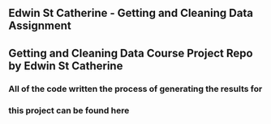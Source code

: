 ## Edwin St Catherine - Getting and Cleaning Data Assignment

## Getting and Cleaning Data Course Project Repo by Edwin St Catherine

### All of the code written the process of generating the results for
### this project can be found here
